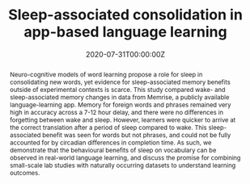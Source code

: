 ---
abstract: "Neuro-cognitive models of word learning propose a role for sleep in consolidating new words, yet evidence for sleep-associated memory benefits outside of experimental contexts is scarce. This study compared wake- and sleep-associated memory changes in data from Memrise, a publicly available language-learning app. Memory for foreign words and phrases remained very high in accuracy across a 7-12 hour delay, and there were no differences in forgetting between wake and sleep. However, learners were quicker to arrive at the correct translation after a period of sleep compared to wake. This sleep-associated benefit was seen for words but not phrases, and could not be fully accounted for by circadian differences in completion time. As such, we demonstrate that the behavioural benefits of sleep on vocabulary can be observed in real-world language learning, and discuss the promise for combining small-scale lab studies with naturally occurring datasets to understand learning outcomes."
authors:
- admin
- Yolanda G. Koutraki
- Hannah Tickle
date: "2020-07-31T00:00:00Z"
doi: ""
featured: false
image:
  caption: 'Image credit: []()'
  preview_only: true
projects: [memrise-project]
publication: '*Proceedings of the 42nd Annual Conference of the Cognitive Science Society*'
publication_short: ""
publication_types:
- "1"
publishDate: "2020-07-31T00:00:00Z"
slides: 
summary: "We test whether sleep-associated memory benefits are observable in naturalistic language learning."
tags:
- Sleep
- Learning
- Memory
- Consolidation
title: "Sleep-associated consolidation in app-based language
learning"
url_code: ""
url_dataset: ""
url_pdf: "https://cognitivesciencesociety.org/cogsci20/papers/0216/0216.pdf"
url_poster: ""
url_project: "https://osf.io/skuzd/"
url_slides: ""
url_source: ""
url_video: ""
---